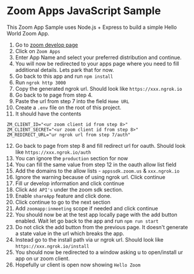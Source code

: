 # Zoom Apps JavaScript Sample

This Zoom App Sample uses Node.js + Express to build a simple Hello World Zoom App.

1. Go to [zoom develop page](http://marketplace.zoom.us/develop)
2. Click on `Zoom Apps`
3. Enter App Name and select your preferred distribution and continue.
4. You will now be redirected to your apps page where you need to fill additional details. Lets park that for now.
5. Go back to this app and run `npm install`
6. Run `ngrok http 3000`
7. Copy the generated ngrok url. Should look like `https://xxx.ngrok.io`
8. Go back to te page from step 4.
9. Paste the url from step 7 into the field `Home URL`
10. Create a `.env` file on the root of this project.
11. It should have the contents

```shell
ZM_CLIENT_ID="<ur zoom client id from step 8>"
ZM_CLIENT_SECRET="<ur zoom client id from step 8>"
ZM_REDIRECT_URL="ur ngrok url from step 7/auth"
```

12. Go back to page from step 8 and fill redirect url for oauth. Should look like `https://xxx.ngrok.io/auth`
13. You can ignore the `production` section for now
14. You can fill the same value from step 12 in the oauth allow list field
15. Add the domains to the allow lists - `appssdk.zoom.us` & `xxx.ngrok.io`
16. Ignore the warning because of using ngrok url. Click continue
17. Fill ur develop information and click continue
17. Click `Add API's` under the zoom sdk section.
18. Enable `shareApp` feature and click done.
19. Click continue to go to the next section
20. Add `zoomapp:inmeeting` scope if needed and click continue
21. You should now be at the test app locally page with the add button enabled. Wait let go back to the app and run `npm run start`
22. Do not click the add button from the previous page. It doesn't generate a state value in the url which breaks the app.
23. Instead go to the install path via ur ngrok url. Should look like `https://xxx.ngrok.io/install`
24. You should now be redirected to a window asking u to open/install ur app on ur zoom client.
25. Hopefully ur client is open now showing `Hello Zoom`

